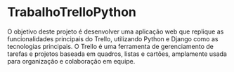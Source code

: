 # TrabalhoTrelloPython
 O objetivo deste projeto é desenvolver uma aplicação web que replique as funcionalidades principais do Trello, utilizando Python e Django como as tecnologias principais. O Trello é uma ferramenta de gerenciamento de tarefas e projetos baseada em quadros, listas e cartões, amplamente usada para organização e colaboração em equipe. 
